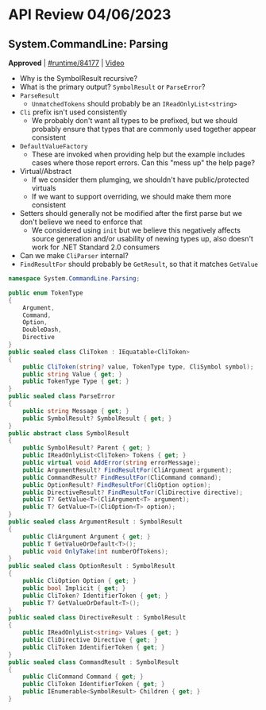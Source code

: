 # API Review 04/06/2023

## System.CommandLine: Parsing

**Approved** | [#runtime/84177](https://github.com/dotnet/runtime/issues/84177#issuecomment-1499477999) | [Video](https://www.youtube.com/watch?v=vDv6CJ-Oa7Q&t=0h0m0s)

* Why is the SymbolResult recursive?
* What is the primary output? `SymbolResult` or `ParseError`?
* `ParseResult`
    - `UnmatchedTokens` should probably be an `IReadOnlyList<string>`
* `Cli` prefix isn't used consistently
    - We probably don't want all types to be prefixed, but we should probably ensure that types that are commonly used together appear consistent
* `DefaultValueFactory`
    - These are invoked when providing help but the example includes cases where those report errors. Can this "mess up" the help page?
* Virtual/Abstract
    - If we consider them plumging, we shouldn't have public/protected virtuals
    - If we want to support overriding, we should make them more consistent
* Setters should generally not be modified after the first parse but we don't believe we need to enforce that
    - We considered using `init` but we believe this negatively affects source generation and/or usability of newing types up, also doesn't work for .NET Standard 2.0 consumers
* Can we make `CliParser` internal?
* `FindResultFor` should probably be `GetResult`, so that it matches `GetValue`

```C#
namespace System.CommandLine.Parsing;

public enum TokenType
{
    Argument,
    Command,
    Option,
    DoubleDash,
    Directive
}
public sealed class CliToken : IEquatable<CliToken>
{
    public CliToken(string? value, TokenType type, CliSymbol symbol);
    public string Value { get; }
    public TokenType Type { get; }
}
public sealed class ParseError
{
    public string Message { get; }
    public SymbolResult? SymbolResult { get; }
}
public abstract class SymbolResult
{
    public SymbolResult? Parent { get; }
    public IReadOnlyList<CliToken> Tokens { get; }
    public virtual void AddError(string errorMessage);
    public ArgumentResult? FindResultFor(CliArgument argument);
    public CommandResult? FindResultFor(CliCommand command);
    public OptionResult? FindResultFor(CliOption option);
    public DirectiveResult? FindResultFor(CliDirective directive);
    public T? GetValue<T>(CliArgument<T> argument);
    public T? GetValue<T>(CliOption<T> option);
}
public sealed class ArgumentResult : SymbolResult
{
    public CliArgument Argument { get; }
    public T GetValueOrDefault<T>();
    public void OnlyTake(int numberOfTokens);
}
public sealed class OptionResult : SymbolResult
{
    public CliOption Option { get; }
    public bool Implicit { get; }
    public CliToken? IdentifierToken { get; }
    public T? GetValueOrDefault<T>();
}
public sealed class DirectiveResult : SymbolResult
{
    public IReadOnlyList<string> Values { get; }
    public CliDirective Directive { get; }
    public CliToken IdentifierToken { get; }
}
public sealed class CommandResult : SymbolResult
{
    public CliCommand Command { get; }
    public CliToken IdentifierToken { get; }
    public IEnumerable<SymbolResult> Children { get; }
}
```
